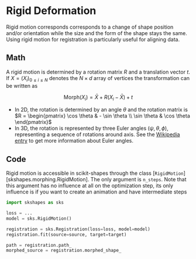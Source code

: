 Rigid Deformation
=================

Rigid motion corresponds corresponds to a change of shape position and/or orientation while the size and the form of the shape stays the same. Using rigid motion for registration is particularly useful for aligning data.


Math
----

A rigid motion is determined by a rotation matrix $R$ and a translation vector $t$. If $X = (X_i)_{0\leq i\leq N}$ denotes the $N \times d$ array of vertices the transformation can be written as

$$\text{Morph}(X_i) = \bar{X} + R (X_i - \bar{X}) + t$$

- In 2D, the rotation is determined by an angle $\theta$ and the rotation matrix is $R = \begin{pmatrix} \cos \theta & - \sin \theta \\ \sin \theta & \cos \theta \end{pmatrix}$
- In 3D, the rotation is represented by three Euler angles $(\psi, \theta, \phi)$, representing a sequence of rotations around axis. See the [Wikipedia entry](https://en.wikipedia.org/wiki/Euler_angles) to get more information about Euler angles.

Code
----

Rigid motion is accessible in scikit-shapes through the class [`RigidMotion`][skshapes.morphing.RigidMotion]. The only argument is `n_steps`. Note that this argument has no influence at all on the optimization step, its only influence is if you want to create an animation and have intermediate steps

```python
import skshapes as sks

loss = ...
model = sks.RigidMotion()

registration = sks.Registration(loss=loss, model=model)
registration.fit(source=source, target=target)

path = registration.path_
morphed_source = registration.morphed_shape_
```
